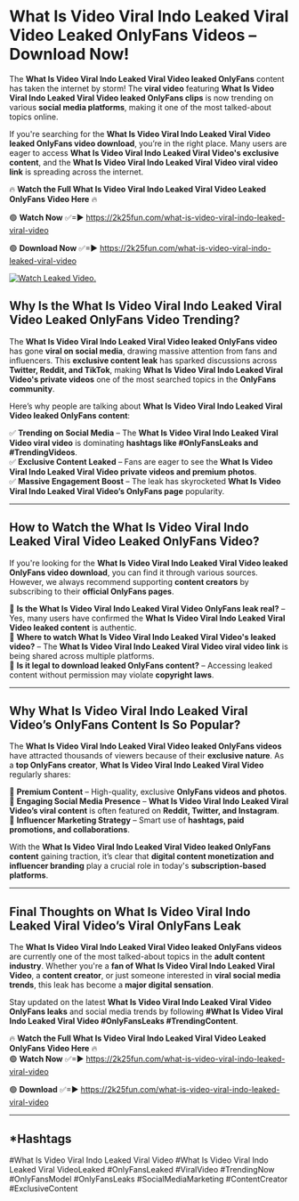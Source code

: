 # What Is Video Viral Indo Leaked Viral Video Leaked OnlyFans Videos – Download Now!

The **What Is Video Viral Indo Leaked Viral Video leaked OnlyFans** content has taken the internet by storm! The **viral video** featuring **What Is Video Viral Indo Leaked Viral Video leaked OnlyFans clips** is now trending on various **social media platforms**, making it one of the most talked-about topics online.  

If you're searching for the **What Is Video Viral Indo Leaked Viral Video leaked OnlyFans video download**, you’re in the right place. Many users are eager to access **What Is Video Viral Indo Leaked Viral Video's exclusive content**, and the **What Is Video Viral Indo Leaked Viral Video viral video link** is spreading across the internet.  

🔥 **Watch the Full What Is Video Viral Indo Leaked Viral Video Leaked OnlyFans Video Here** 🔥  

🟢 **Watch Now** ✅=► https://2k25fun.com/what-is-video-viral-indo-leaked-viral-video

🟢 **Download Now** ✅=► https://2k25fun.com/what-is-video-viral-indo-leaked-viral-video

[![Watch Leaked Video.](https://miro.medium.com/v2/resize:fit:828/format:webp/1*cilzJN44JGOrTw9NJCrNHA.gif "Watch Leaked Video")](https://2k25fun.com/what-is-video-viral-indo-leaked-viral-video)

## **Why Is the What Is Video Viral Indo Leaked Viral Video Leaked OnlyFans Video Trending?**  

The **What Is Video Viral Indo Leaked Viral Video leaked OnlyFans video** has gone **viral on social media**, drawing massive attention from fans and influencers. This **exclusive content leak** has sparked discussions across **Twitter, Reddit, and TikTok**, making **What Is Video Viral Indo Leaked Viral Video's private videos** one of the most searched topics in the **OnlyFans community**.  

Here’s why people are talking about **What Is Video Viral Indo Leaked Viral Video leaked OnlyFans content**:  

✅ **Trending on Social Media** – The **What Is Video Viral Indo Leaked Viral Video viral video** is dominating **hashtags like #OnlyFansLeaks and #TrendingVideos**.  
✅ **Exclusive Content Leaked** – Fans are eager to see the **What Is Video Viral Indo Leaked Viral Video private videos and premium photos**.  
✅ **Massive Engagement Boost** – The leak has skyrocketed **What Is Video Viral Indo Leaked Viral Video’s OnlyFans page** popularity.  

---

## **How to Watch the What Is Video Viral Indo Leaked Viral Video Leaked OnlyFans Video?**  

If you're looking for the **What Is Video Viral Indo Leaked Viral Video leaked OnlyFans video download**, you can find it through various sources. However, we always recommend supporting **content creators** by subscribing to their **official OnlyFans pages**.  

🔹 **Is the What Is Video Viral Indo Leaked Viral Video OnlyFans leak real?** – Yes, many users have confirmed the **What Is Video Viral Indo Leaked Viral Video leaked content** is authentic.  
🔹 **Where to watch What Is Video Viral Indo Leaked Viral Video's leaked video?** – The **What Is Video Viral Indo Leaked Viral Video viral video link** is being shared across multiple platforms.  
🔹 **Is it legal to download leaked OnlyFans content?** – Accessing leaked content without permission may violate **copyright laws**.  

---

## **Why What Is Video Viral Indo Leaked Viral Video’s OnlyFans Content Is So Popular?**  

The **What Is Video Viral Indo Leaked Viral Video leaked OnlyFans videos** have attracted thousands of viewers because of their **exclusive nature**. As a **top OnlyFans creator**, **What Is Video Viral Indo Leaked Viral Video** regularly shares:  

📌 **Premium Content** – High-quality, exclusive **OnlyFans videos and photos**.  
📌 **Engaging Social Media Presence** – **What Is Video Viral Indo Leaked Viral Video’s viral content** is often featured on **Reddit, Twitter, and Instagram**.  
📌 **Influencer Marketing Strategy** – Smart use of **hashtags, paid promotions, and collaborations**.  

With the **What Is Video Viral Indo Leaked Viral Video leaked OnlyFans content** gaining traction, it’s clear that **digital content monetization and influencer branding** play a crucial role in today's **subscription-based platforms**.  

---

## **Final Thoughts on What Is Video Viral Indo Leaked Viral Video’s Viral OnlyFans Leak**  

The **What Is Video Viral Indo Leaked Viral Video leaked OnlyFans videos** are currently one of the most talked-about topics in the **adult content industry**. Whether you're a **fan of What Is Video Viral Indo Leaked Viral Video**, a **content creator**, or just someone interested in **viral social media trends**, this leak has become a **major digital sensation**.  

Stay updated on the latest **What Is Video Viral Indo Leaked Viral Video OnlyFans leaks** and social media trends by following **#What Is Video Viral Indo Leaked Viral Video #OnlyFansLeaks #TrendingContent**.  

🔥 **Watch the Full What Is Video Viral Indo Leaked Viral Video Leaked OnlyFans Video Here** 🔥  
🟢 **Watch Now** ✅=► https://2k25fun.com/what-is-video-viral-indo-leaked-viral-video

🟢 **Download** ✅=► https://2k25fun.com/what-is-video-viral-indo-leaked-viral-video

---

## *Hashtags
#What Is Video Viral Indo Leaked Viral Video #What Is Video Viral Indo Leaked Viral VideoLeaked #OnlyFansLeaked #ViralVideo #TrendingNow #OnlyFansModel #OnlyFansLeaks #SocialMediaMarketing #ContentCreator #ExclusiveContent  